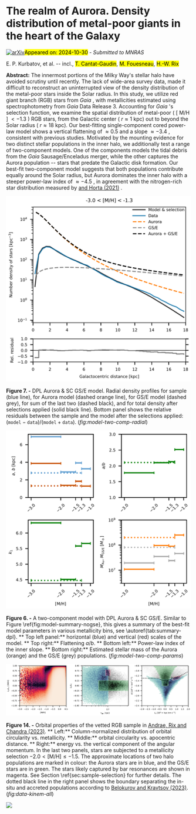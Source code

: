 <div class="macros" style="visibility:hidden;">
$\newcommand{\ensuremath}{}$
$\newcommand{\xspace}{}$
$\newcommand{\object}[1]{\texttt{#1}}$
$\newcommand{\farcs}{{.}''}$
$\newcommand{\farcm}{{.}'}$
$\newcommand{\arcsec}{''}$
$\newcommand{\arcmin}{'}$
$\newcommand{\ion}[2]{#1#2}$
$\newcommand{\textsc}[1]{\textrm{#1}}$
$\newcommand{\hl}[1]{\textrm{#1}}$
$\newcommand{\footnote}[1]{}$
$\newcommand{\note}[1]{\textit{\textcolor{red}{#1}}}$
$\newcommand{\mathdash}{ \text{---} }$
$\newcommand{\diff}[2]{{\frac{d{#1}}{d{#2}}}}$
$\newcommand{\pdiff}[2]{{\frac{\partial{#1}}{\partial{#2}}}}$
$\newcommand{\vec}[1]{{\bm{\mathrm{#1}}}}$</div>



<div id="title">

# The realm of Aurora. Density distribution of metal-poor giants in the heart of the Galaxy

</div>
<div id="comments">

[![arXiv](https://img.shields.io/badge/arXiv-2410.22250-b31b1b.svg)](https://arxiv.org/abs/2410.22250)<mark>Appeared on: 2024-10-30</mark> -  _Submitted to MNRAS_

</div>
<div id="authors">

E. P. Kurbatov, et al. -- incl., <mark>T. Cantat-Gaudin</mark>, <mark>M. Fouesneau</mark>, <mark>H.-W. Rix</mark>

</div>
<div id="abstract">

**Abstract:** The innermost portions of the Milky Way's stellar halo have avoided scrutiny until recently. The lack of wide-area survey data, made it difficult to reconstruct an uninterrupted view of the density distribution of the metal-poor stars inside the Solar radius. In this study, we utilize red giant branch (RGB) stars from _Gaia_ , with metallicities estimated using spectrophotometry from _Gaia_ Data Release 3. Accounting for _Gaia_ 's selection function, we examine the spatial distribution of metal-poor ( [ M/H ] $<-1.3$ ) RGB stars, from the Galactic center ( $r \approx 1$ kpc) out to beyond the Solar radius ( $r \approx 18$ kpc). Our best-fitting single-component cored power-law model shows a vertical flattening of $\approx 0.5$ and a slope $\approx -3.4$ , consistent with previous studies. Motivated by the mounting evidence for two distinct stellar populations in the inner halo, we additionally test a range of two-component models. One of the components models the tidal debris from the _Gaia_ Sausage/Enceladus merger, while the other captures the Aurora population -- stars that predate the Galactic disk formation. Our best-fit two-component model suggests that both populations contribute equally around the Solar radius, but Aurora dominates the inner halo with a steeper power-law index of $\approx -4.5$ , in agreement with the nitrogen-rich star distribution measured by [ and Horta (2021)](https://ui.adsabs.harvard.edu/abs/2021MNRAS.500.5462H) .

</div>

<div id="div_fig1">

<img src="tmp_2410.22250/fig/model-radial-flat-sc-0.png" alt="Fig7" width="100%"/>

**Figure 7. -** DPL Aurora \& SC GS/E model. Radial density profiles for sample (blue line), for Aurora model (dashed orange line), for GS/E model (dashed grey), for sum of the last two (dashed black), and for total density after selections applied (solid black line). Bottom panel shows the relative residuals between the sample and the model after the selections applied: $(\mathtt{model} - \mathtt{data}) / (\mathtt{model} + \mathtt{data})$. (*fig:model-two-comp-radial*)

</div>
<div id="div_fig2">

<img src="tmp_2410.22250/fig/model-flat-sc-summary.png" alt="Fig6" width="100%"/>

**Figure 6. -** A two-component model with DPL Aurora \& SC GS/E. Similar to Figure \ref{fig:model-summary-nogse}, this gives  a summary of the best-fit model parameters in various metallicity bins, see \autoref{tab:summary-dpl}. ** Top left panel:** horizontal (blue) and vertical (red) scales of the model. ** Top right:** Flattening $a/b$. ** Bottom left:** Power-law index of the inner slope.  ** Bottom right:** Estimated stellar mass of the Aurora (orange) and the GS/E (grey) populations. (*fig:model-two-comp-params*)

</div>
<div id="div_fig3">

<img src="tmp_2410.22250/fig/data-kinem-all.png" alt="Fig14" width="100%"/>

**Figure 14. -** Orbital properties of the vetted RGB sample in [Andrae, Rix and Chandra (2023)](https://ui.adsabs.harvard.edu/abs/2023ApJS..267....8A). ** Left:** Column-normalized distribution of orbital circularity vs. metallicity. ** Middle:** orbital circularity vs. apocentric distance. ** Right:** energy vs. the vertical component of the angular momentum. In the last two panels, stars are subjected to a metallicity selection $-2.0 < [\mathrm{M}/\mathrm{H}] \leq -1.5$. The approximate locations of two halo populations are marked in colour: the Aurora stars are in blue, and the GS/E stars are in green. The stars likely captured by bar resonances  are shown in magenta. See Section \ref{sec:sample-selection} for further details. The dotted black line in the right panel shows the boundary  separating the in-situ and accreted populations according to [Belokurov and Kravtsov (2023)](https://ui.adsabs.harvard.edu/abs/2023MNRAS.525.4456B). (*fig:data-kinem-all*)

</div><div id="qrcode"><img src=https://api.qrserver.com/v1/create-qr-code/?size=100x100&data="https://arxiv.org/abs/2410.22250"></div>